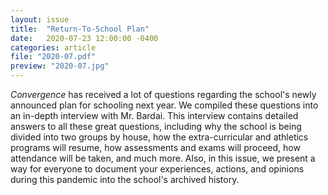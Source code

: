 ```yaml
---
layout: issue
title:  "Return-To-School Plan"
date:   2020-07-23 12:00:00 -0400
categories: article
file: "2020-07.pdf"
preview: "2020-07.jpg"
---
```


*Convergence* has received a lot of questions regarding the school's newly announced plan for schooling next year. We compiled these questions into an in-depth interview with Mr. Bardai. This interview contains detailed answers to all these great questions, including why the school is being divided into two groups by house, how the extra-curricular and athletics programs will resume, how assessments and exams will proceed, how attendance will be taken, and much more. Also, in this issue, we present a way for everyone to document your experiences, actions, and opinions during this pandemic into the school's archived history. 
